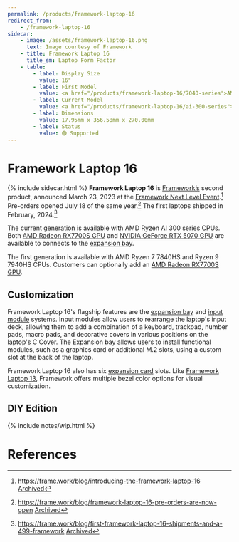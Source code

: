 ```yaml
---
permalink: /products/framework-laptop-16
redirect_from:
    - /framework-laptop-16
sidecar:
    - image: /assets/framework-laptop-16.png
      text: Image courtesy of Framework
    - title: Framework Laptop 16
      title_sm: Laptop Form Factor
    - table: 
        - label: Display Size
          value: 16"
        - label: First Model
          value: <a href="/products/framework-laptop-16/7040-series">AMD Ryzen 7040 Series</a>
        - label: Current Model
          value: <a href="/products/framework-laptop-16/ai-300-series">AMD Ryzen AI 300 Series</a>
        - label: Dimensions
          value: 17.95mm x 356.58mm x 270.00mm 
        - label: Status
          value: 🟢 Supported
---
```

# Framework Laptop 16
{% include sidecar.html %}
**Framework Laptop 16** is [Framework’s](/framework-computer-inc) second product, announced March 23, 2023 at the [Framework Next Level Event](/events/next-level).[^1] Pre-orders opened July 18 of the same year.[^2] The first laptops shipped in February, 2024.[^7]

The current generation is available with AMD Ryzen AI 300 series CPUs. Both [AMD Radeon RX7700S GPU](/expansion-bay/radeon-rx-7700s) and [NVIDIA GeForce RTX 5070 GPU](/expansion-bay/geforce-rtx-5070) are available to connects to the [expansion bay](/expansion-bay).

The first generation is available with AMD Ryzen 7 7840HS and Ryzen 9 7940HS CPUs. Customers can optionally add an [AMD Radeon RX7700S GPU](/expansion-bay/radeon-rx-7700s).


## Customization
Framework Laptop 16's flagship features are the [expansion bay](/expansion-bay) and [input module](/input-modules) systems. Input modules allow users to rearrange the laptop's input deck, allowing them to add a combination of a keyboard, trackpad, number pads, macro pads, and decorative covers in various positions on the laptop's C Cover. The Expansion bay allows users to install functional modules, such as a graphics card or additional M.2 slots, using a custom slot at the back of the laptop.

Framework Laptop 16 also has six [expansion card](/expansion-cards) slots. Like [Framework Laptop 13](/framework-laptop-13), Framework offers multiple bezel color options for visual customization.

## DIY Edition
{% include notes/wip.html %}

# References
[^1]: <https://frame.work/blog/introducing-the-framework-laptop-16> [Archived](https://web.archive.org/web/20250114044406/https://frame.work/blog/introducing-the-framework-laptop-16)
[^2]: <https://frame.work/blog/framework-laptop-16-pre-orders-are-now-open> [Archived](https://web.archive.org/web/20250114044848/https://frame.work/blog/framework-laptop-16-pre-orders-are-now-open)
[^7]: <https://frame.work/blog/first-framework-laptop-16-shipments-and-a-499-framework> [Archived](http://web.archive.org/web/20250113223238/https://frame.work/blog/first-framework-laptop-16-shipments-and-a-499-framework)
